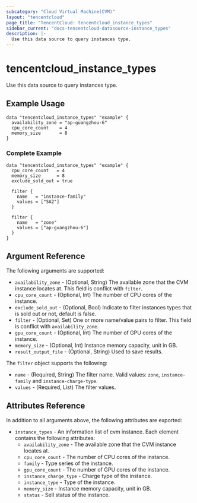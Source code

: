 ```yaml
---
subcategory: "Cloud Virtual Machine(CVM)"
layout: "tencentcloud"
page_title: "TencentCloud: tencentcloud_instance_types"
sidebar_current: "docs-tencentcloud-datasource-instance_types"
description: |-
  Use this data source to query instances type.
---
```


# tencentcloud_instance_types

Use this data source to query instances type.

## Example Usage

```hcl
data "tencentcloud_instance_types" "example" {
  availability_zone = "ap-guangzhou-6"
  cpu_core_count    = 4
  memory_size       = 8
}
```

### Complete Example

```hcl
data "tencentcloud_instance_types" "example" {
  cpu_core_count   = 4
  memory_size      = 8
  exclude_sold_out = true

  filter {
    name   = "instance-family"
    values = ["SA2"]
  }

  filter {
    name   = "zone"
    values = ["ap-guangzhou-6"]
  }
}
```

## Argument Reference

The following arguments are supported:

* `availability_zone` - (Optional, String) The available zone that the CVM instance locates at. This field is conflict with `filter`.
* `cpu_core_count` - (Optional, Int) The number of CPU cores of the instance.
* `exclude_sold_out` - (Optional, Bool) Indicate to filter instances types that is sold out or not, default is false.
* `filter` - (Optional, Set) One or more name/value pairs to filter. This field is conflict with `availability_zone`.
* `gpu_core_count` - (Optional, Int) The number of GPU cores of the instance.
* `memory_size` - (Optional, Int) Instance memory capacity, unit in GB.
* `result_output_file` - (Optional, String) Used to save results.

The `filter` object supports the following:

* `name` - (Required, String) The filter name. Valid values: `zone`, `instance-family` and `instance-charge-type`.
* `values` - (Required, List) The filter values.

## Attributes Reference

In addition to all arguments above, the following attributes are exported:

* `instance_types` - An information list of cvm instance. Each element contains the following attributes:
  * `availability_zone` - The available zone that the CVM instance locates at.
  * `cpu_core_count` - The number of CPU cores of the instance.
  * `family` - Type series of the instance.
  * `gpu_core_count` - The number of GPU cores of the instance.
  * `instance_charge_type` - Charge type of the instance.
  * `instance_type` - Type of the instance.
  * `memory_size` - Instance memory capacity, unit in GB.
  * `status` - Sell status of the instance.


